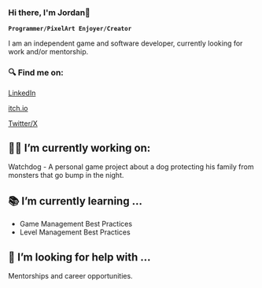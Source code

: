### Hi there, I'm Jordan👋
**`Programmer/PixelArt Enjoyer/Creator`**

I am an independent game and software developer, currently looking for work and/or mentorship.

### 🔍 Find me on:

<a href="https://www.linkedin.com/in/jordan-a-terry/">LinkedIn</a>

<a href="https://classygoblin.itch.io">itch.io</a>

<a href="https://twitter.com/classy_goblin">Twitter/X</a>

## 👨‍💻 I’m currently working on:

Watchdog - A personal game project about a dog protecting his family from monsters that go bump in the night.

## 📚 I’m currently learning ...

- Game Management Best Practices
- Level Management Best Practices

## 🤔 I’m looking for help with ...

Mentorships and career opportunities.
